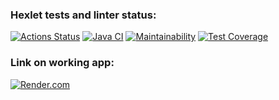 ### Hexlet tests and linter status:
[![Actions Status](https://github.com/vaspav98/java-project-72/workflows/hexlet-check/badge.svg)](https://github.com/vaspav98/java-project-72/actions)
[![Java CI](https://github.com/vaspav98/java-project-72/actions/workflows/my-check.yml/badge.svg)](https://github.com/vaspav98/java-project-72/actions/workflows/my-check.yml)
[![Maintainability](https://api.codeclimate.com/v1/badges/d7f49706bc757ea905d1/maintainability)](https://codeclimate.com/github/vaspav98/java-project-72/maintainability)
[![Test Coverage](https://api.codeclimate.com/v1/badges/d7f49706bc757ea905d1/test_coverage)](https://codeclimate.com/github/vaspav98/java-project-72/test_coverage)

### Link on working app:
[![Render.com](https://render.com/images/render-banner.png)](https://java-project-4.onrender.com)
